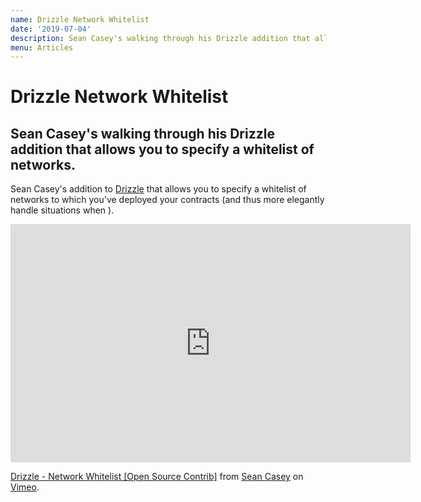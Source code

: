 ```yaml
---
name: Drizzle Network Whitelist
date: '2019-07-04'
description: Sean Casey's walking through his Drizzle addition that allows you to specify a whitelist of networks.
menu: Articles
---
```


# Drizzle Network Whitelist

## Sean Casey's walking through his Drizzle addition that allows you to specify a whitelist of networks.

Sean Casey's addition to [Drizzle](https://www.trufflesuite.com/drizzle) that allows you to specify a whitelist of networks to which you've deployed your contracts (and thus more elegantly handle situations when ).

<iframe src="https://player.vimeo.com/video/345960669" width="640" height="381" frameborder="0" allow="autoplay; fullscreen" allowfullscreen></iframe>
<p><a href="https://vimeo.com/345960669">Drizzle - Network Whitelist [Open Source Contrib]</a> from <a href="https://vimeo.com/user100210389">Sean Casey</a> on <a href="https://vimeo.com">Vimeo</a>.</p>
